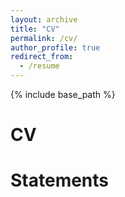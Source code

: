 ```yaml
---
layout: archive
title: "CV"
permalink: /cv/
author_profile: true
redirect_from:
  - /resume
---
```


{% include base_path %}

CV
======


Statements
======
